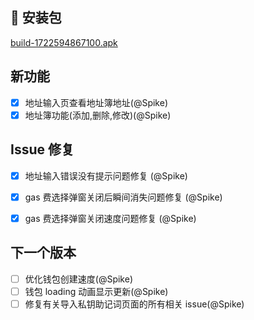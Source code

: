## 🚀 安装包

[build-1722594867100.apk](https://dalveywallet.s3.ap-northeast-1.amazonaws.com/release/apks/build-1722594867100.apk)

## 新功能

- [x] 地址输入页查看地址簿地址(@Spike)
- [x] 地址簿功能(添加,删除,修改)(@Spike)

## Issue 修复

- [x] 地址输入错误没有提示问题修复 (@Spike)
- [x] gas 费选择弹窗关闭后瞬间消失问题修复 (@Spike)
- [x] gas 费选择弹窗关闭速度问题修复 (@Spike)


## 下一个版本

- [ ] 优化钱包创建速度(@Spike)
- [ ] 钱包 loading 动画显示更新(@Spike)
- [ ] 修复有关导入私钥助记词页面的所有相关 issue(@Spike)
